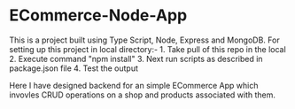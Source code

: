 # ECommerce-Node-App

This is a project built using Type Script, Node, Express and MongoDB. 
For setting up this project in local directory:-
    1.  Take pull of this repo in the local
    2.  Execute command "npm install"
    3.  Next run scripts as described in package.json file
    4.  Test the output
   
Here I have designed backend for an simple ECommerce App which invovles CRUD operations on a shop and products associated with them.    
